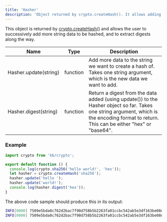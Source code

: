 ```yaml
---
title: 'Hasher'
description: 'Object returned by crypto.createHash(). It allows adding more data to be hashed and to extract digests along the way.'
---
```


This object is returned by [crypto.createHash()](/javascript-api/k6-crypto/createhash-algorithm)
and allows the user to successively add more string data to be hashed, and to extract digests along the way.

| Name                  | Type     | Description                                                                                                                                                                                |
| --------------------- | -------- | ------------------------------------------------------------------------------------------------------------------------------------------------------------------------------------------ |
| Hasher.update(string) | function | Add more data to the string we want to create a hash of. Takes one string argument, which is the new data we want to add.                                                                  |
| Hasher.digest(string) | function | Return a digest from the data added (using update()) to the Hasher object so far. Takes one string argument, which is the encoding format to return. This can be either "hex" or "base64". |

### Example

<div class="code-group" data-props='{"labels": []}'>

```js
import crypto from 'k6/crypto';

export default function () {
  console.log(crypto.sha256('hello world!', 'hex'));
  let hasher = crypto.createHash('sha256');
  hasher.update('hello ');
  hasher.update('world!');
  console.log(hasher.digest('hex'));
}
```

</div>

The above code sample should produce this in its output:

```bash
INFO[0000] 7509e5bda0c762d2bac7f90d758b5b2263fa01ccbc542ab5e3df163be08e6ca9
INFO[0000] 7509e5bda0c762d2bac7f90d758b5b2263fa01ccbc542ab5e3df163be08e6ca9
```
